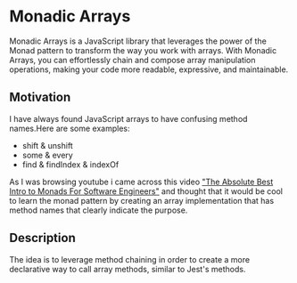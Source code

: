 # Monadic Arrays

Monadic Arrays is a JavaScript library that leverages the power of the Monad pattern to transform the way you work with arrays. With Monadic Arrays, you can effortlessly chain and compose array manipulation operations, making your code more readable, expressive, and maintainable.

## Motivation

I have always found JavaScript arrays to have confusing method names.Here are some examples:

- shift & unshift
- some & every
- find & findIndex & indexOf

As I was browsing youtube i came across this video ["The Absolute Best Intro to Monads For Software Engineers"](https://www.youtube.com/watch?v=C2w45qRc3aU&t=685s) and thought that it would be cool to learn the monad pattern by creating an array implementation that has method names that clearly indicate the purpose.

## Description

The idea is to leverage method chaining in order to create a more declarative way to call array methods, similar to Jest's methods.
